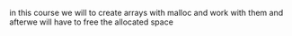 in this course we will to create arrays with malloc and work with them and afterwe will have to free the allocated space
